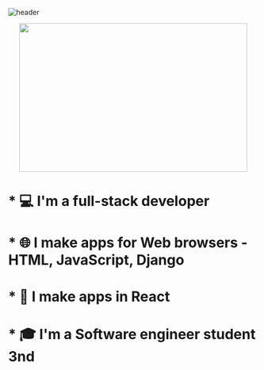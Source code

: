 <div background-image=url("paper.gif")>

  ![header](https://capsule-render.vercel.app/api?type=wave&color=gradient&height=200&section=header&text=Hi+👋+,+I'm+Tal&fontSize=70)
 <p align="center">
    <img width="460" height="300" src="https://user-images.githubusercontent.com/68163421/110490500-0e4be900-80f9-11eb-8494-8fba49a4cf9b.jpg">

 # * 💻 I'm a full-stack developer
 # * 🌐 I make apps for Web browsers - HTML, JavaScript, Django
 # * 📱  I make apps in React
 # * 🎓 I'm a Software engineer student 3nd
</p>

 </div>
 
